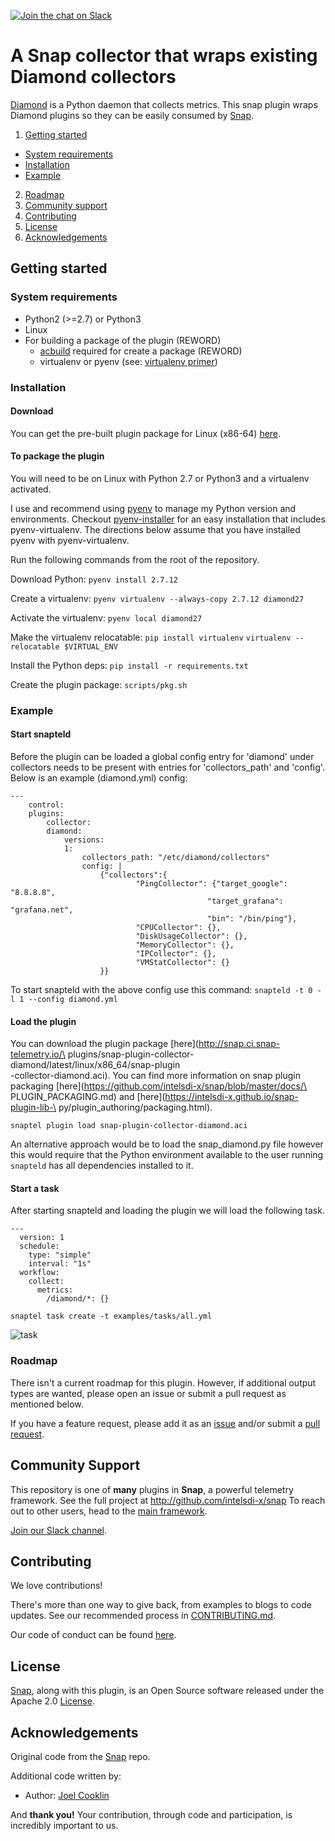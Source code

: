 [![Join the chat on Slack](https://intelsdi-x.herokuapp.com/badge.svg)](https://intelsdi-x.herokuapp.com/)

# A Snap collector that wraps existing Diamond collectors

[Diamond](https://github.com/python-diamond/Diamond) is a Python daemon that
collects metrics.  This snap plugin wraps Diamond plugins so they can be easily
consumed by [Snap](http://github.com/intelsdi-x/snap).

1. [Getting started](#getting-started)
 * [System requirements](#system-requirements)
 * [Installation](#installation)
 * [Example](#example)
2. [Roadmap](#roadmap)
3. [Community support](#community-support)
4. [Contributing](#contributing)
5. [License](#license)
6. [Acknowledgements](#acknowledgements)

## Getting started

### System requirements

* Python2 (>=2.7) or Python3
* Linux
* For building a package of the plugin (REWORD) 
  * [acbuild](https://github.com/containers/build) required for create a package (REWORD)
  * virtualenv or pyenv (see: [virtualenv primer](https://realpython.com/blog/python/python-virtual-environments-a-primer/))

### Installation

#### Download

You can get the pre-built plugin package for Linux (x86-64) [here](http://snap.ci.snap-telemetry.io/plugins/snap-plugin-collector-diamond/latest/linux/x86_64/snap-plugin-collector-diamond.aci).

#### To package the plugin

You will need to be on Linux with Python 2.7 or Python3 and a virtualenv activated.

I use and recommend using [pyenv](https://github.com/yyuu/pyenv) to manage my
Python version and environments.  Checkout
[pyenv-installer](https://github.com/yyuu/pyenv-installer) for an
easy installation that includes pyenv-virtualenv.  The directions below assume
that you have installed pyenv with pyenv-virtualenv.

Run the following commands from the root of the repository.

Download Python:
`pyenv install 2.7.12`

Create a virtualenv:
`pyenv virtualenv --always-copy 2.7.12 diamond27`

Activate the virtualenv:
`pyenv local diamond27`

Make the virtualenv relocatable:
`pip install virtualenv`
`virtualenv --relocatable $VIRTUAL_ENV`

Install the Python deps:
`pip install -r requirements.txt`

Create the plugin package:
`scripts/pkg.sh`

### Example

#### Start snapteld

Before the plugin can be loaded a global config entry for 'diamond' under
collectors needs to be present with entries for 'collectors_path' and
'config'.  Below is an example (diamond.yml) config:

```
---
    control:
    plugins:
        collector:
        diamond:
            versions:
            1:
                collectors_path: "/etc/diamond/collectors"
                config: |
                    {"collectors":{
                            "PingCollector": {"target_google": "8.8.8.8",
                                            "target_grafana": "grafana.net",
                                            "bin": "/bin/ping"},
                            "CPUCollector": {},
                            "DiskUsageCollector": {},
                            "MemoryCollector": {},
                            "IPCollector": {},
                            "VMStatCollector": {}
                    }}
```

To start snapteld with the above config use this command:
```snapteld -t 0 -l 1 --config diamond.yml```

#### Load the plugin

You can download the plugin package [here](http://snap.ci.snap-telemetry.io/\
plugins/snap-plugin-collector-diamond/latest/linux/x86_64/snap-plugin\
-collector-diamond.aci).  You can find more information on snap plugin
packaging [here](https://github.com/intelsdi-x/snap/blob/master/docs/\
PLUGIN_PACKAGING.md) and [here](https://intelsdi-x.github.io/snap-plugin-lib-\
py/plugin_authoring/packaging.html).

`snaptel plugin load snap-plugin-collector-diamond.aci`

An alternative approach would be to load the snap_diamond.py file however this
would require that the Python environment available to the user running
`snapteld` has all dependencies installed to it.

#### Start a task

After starting snapteld and loading the plugin we will load the following task.

```
---
  version: 1
  schedule:
    type: "simple"
    interval: "1s"
  workflow:
    collect:
      metrics:
        /diamond/*: {}
```

`snaptel task create -t examples/tasks/all.yml`

![task](https://www.dropbox.com/s/cdz5ey8skop5adf/load-create-start-task.gif?raw=1)

### Roadmap

There isn't a current roadmap for this plugin. However, if additional output types are wanted, please open an issue or submit a pull request as mentioned below. 

If you have a feature request, please add it as an [issue](https://github.com/intelsdi-x/snap-plugin-collector-diamond/issues/new) and/or submit a [pull request](https://github.com/intelsdi-x/snap-plugin-collector-diamond/pulls).

## Community Support
This repository is one of **many** plugins in **Snap**, a powerful telemetry framework. See the full project at http://github.com/intelsdi-x/snap To reach out to other users, head to the [main framework](https://github.com/intelsdi-x/snap#community-support).

[Join our Slack channel](https://intelsdi-x.herokuapp.com/).

## Contributing
We love contributions!

There's more than one way to give back, from examples to blogs to code updates. See our recommended process in [CONTRIBUTING.md](CONTRIBUTING.md).

Our code of conduct can be found [here](https://github.com/intelsdi-x/snap/blob/master/CODE_OF_CONDUCT.md).

## License
[Snap](http://github.com/intelsdi-x/snap), along with this plugin, is an Open Source software released under the Apache 2.0 [License](LICENSE).

## Acknowledgements
Original code from the [Snap](http://github.com/intelsdi-x/snap) repo.

Additional code written by:
* Author: [Joel Cooklin](https://github.com/jcooklin)

And **thank you!** Your contribution, through code and participation, is incredibly important to us.
